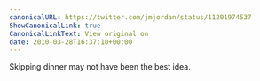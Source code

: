 ```yaml
---
canonicalURL: https://twitter.com/jmjordan/status/11201974537
ShowCanonicalLink: true
CanonicalLinkText: View original on
date: 2010-03-28T16:37:10+00:00
---
```

Skipping dinner may not have been the best idea.